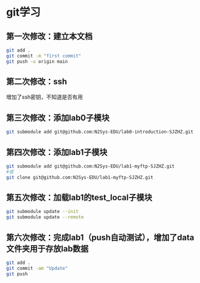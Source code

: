 # git学习
## 第一次修改：建立本文档
```bash
git add .
git commit -m "first commit"
git push -u origin main
```
## 第二次修改：ssh
增加了ssh密钥，不知道是否有用
## 第三次修改：添加lab0子模块
```bash
git submodule add git@github.com:N2Sys-EDU/lab0-introduction-SJZHZ.git
```
## 第四次修改：添加lab1子模块
```bash
git submodule add git@github.com:N2Sys-EDU/lab1-myftp-SJZHZ.git
#或
git clone git@github.com:N2Sys-EDU/lab1-myftp-SJZHZ.git
```
## 第五次修改：加载lab1的test_local子模块
```zsh
git submodule update --init
git submodule update --remote
```
## 第六次修改：完成lab1（push自动测试），增加了data文件夹用于存放lab数据
```zsh
git add .
git commit -am "Update"
git push
```
